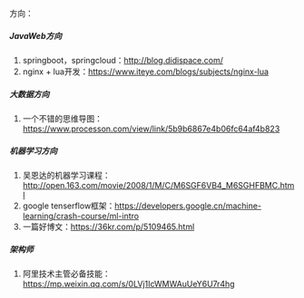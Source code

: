 方向：
##### JavaWeb方向
1. springboot，springcloud：http://blog.didispace.com/
2. nginx + lua开发：https://www.iteye.com/blogs/subjects/nginx-lua

##### 大数据方向
1. 一个不错的思维导图：https://www.processon.com/view/link/5b9b6867e4b06fc64af4b823
##### 机器学习方向
1. 吴恩达的机器学习课程：http://open.163.com/movie/2008/1/M/C/M6SGF6VB4_M6SGHFBMC.html
2. google tenserflow框架：https://developers.google.cn/machine-learning/crash-course/ml-intro
3. 一篇好博文：https://36kr.com/p/5109465.html
##### 架构师
1. 阿里技术主管必备技能：https://mp.weixin.qq.com/s/0LVj1IcWMWAuUeY6U7r4hg